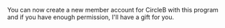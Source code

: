 You can now create a new member account for CircleB with this program and if you have enough permission, I'll have a gift for you.